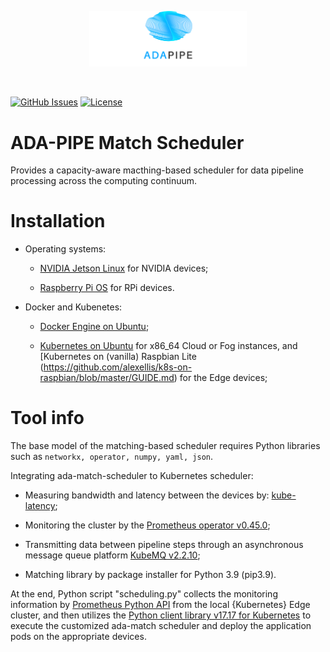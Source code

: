 <p align="center"><img width=50% src="https://raw.githubusercontent.com/DataCloud-project/ADA-PIPE/main/figure/ADAPIPE_Logo_TransparentBackground_White.png"></p>&nbsp;

[![GitHub Issues](https://img.shields.io/github/issues/DataCloud-project/ADA-PIPE.svg)](https://github.com/DataCloud-project/ADA-PIPE/issues)
[![License](https://img.shields.io/badge/license-Apache2.0-blue.svg)](https://opensource.org/licenses/Apache-2.0)

# ADA-PIPE Match Scheduler

Provides a capacity-aware macthing-based scheduler for data pipeline processing across the computing continuum.

# Installation

* Operating systems:
  * [NVIDIA Jetson Linux](https://developer.nvidia.com/embedded/linux-tegra) for NVIDIA devices;

  * [Raspberry Pi OS](https://www.raspberrypi.com/software/) for RPi devices.

* Docker and Kubenetes:

  * [Docker Engine on Ubuntu](https://docs.docker.com/engine/install/ubuntu/);

  * [Kubernetes on Ubuntu](https://phoenixnap.com/kb/install-kubernetes-on-ubuntu) for x86_64 Cloud or Fog instances, and [Kubernetes on (vanilla) Raspbian Lite (https://github.com/alexellis/k8s-on-raspbian/blob/master/GUIDE.md) for the Edge devices;


# Tool info

The base model of the matching-based scheduler requires Python libraries such as ``networkx, operator, numpy, yaml, json``.

Integrating ada-match-scheduler to Kubernetes scheduler:

* Measuring bandwidth and latency between the devices by: [kube-latency](https://github.com/simonswine/kube-latency);

* Monitoring the cluster by the [Prometheus operator v0.45.0](https://github.com/prometheus-operator/prometheus-operator); 

* Transmitting data between pipeline steps through an asynchronous message queue platform [KubeMQ v2.2.10](https://github.com/kubemq-io/kubemq-community/releases/tag/v2.2.10);

* Matching library by package installer for Python 3.9 (pip3.9).

At the end, Python script "scheduling.py" collects the monitoring information by [Prometheus Python API](https://pypi.org/project/prometheus-api-client/) from the local {Kubernetes} Edge cluster, and then utilizes the [Python client library v17.17 for Kubernetes](https://github.com/kubernetes-client/python) to execute the customized ada-match scheduler and deploy the application pods on the appropriate devices.
